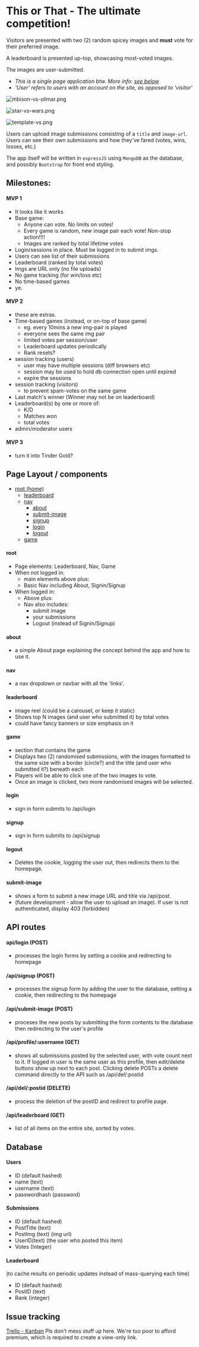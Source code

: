 # This or That - The ultimate competition!

Visitors are presented with two (2) random spicey images and **must** vote for their preferred image.

A leaderboard is presented up-top, showcasing most-voted images.

The images are user-submitted.

- *This is a single page application btw. More info: [see below](#root)*
- *'User' refers to users with an account on the site, as opposed to 'visitor'*

![mbison-vs-olimar.png](./mbison-vs-olimar.png)

![star-vs-wars.png](./star-vs-wars.png)

![template-vs.png](./template-vs.png)

Users can upload image submissions consisting of a `title` and `image-url`.
Users can see their own submissions and how they've fared (votes, wins, losses, etc.)

The app itself will be written in `expressJS` using `MongoDB` as the database, and possibly `Bootstrap` for front end styling.

## Milestones:

#### MVP 1

- It looks like it works
- Base game:
  - Anyone can vote. No limits on votes!
  - Every game is random, new image pair each vote! Non-stop action!!!!
  - Images are ranked by total lifetime votes
- Login/sessions in place. Must be logged in to submit imgs.
- Users can see list of their submissions
- Leaderboard (ranked by total votes)
- Imgs are URL only (no file uploads)
- No game tracking (for win/loss etc)
- No time-based games
- ye.

#### MVP 2

- these are extras.
- Time-based games (instead, or on-top of base game)
  - eg. every 10mins a new img-pair is played
  - everyone sees the same img pair
  - limited votes per session/user
  - Leaderboard updates periodically
  - Rank resets?
- session tracking (users)
  - user may have multiple sessions (diff browsers etc)
  - session may be used to hold db connection open until expired
  - expire the sessions
- session tracking (visitors)
  - to prevent spam-votes on the same game
- Last match's winner (Winner may not be on leaderboard)
- Leaderboard(s) by one or more of:
  - K/D
  - Matches won
  - total votes
- admin/moderator users

#### MVP 3

- turn it into Tinder Gold?

## Page Layout / components

- [root (home)](#root)
  - [leaderboard](#leaderboard)
  - [nav](#nav)
    - [about](#about)
    - [submit-image](#submit-image)
    - [signup](#signup)
    - [login](#login)
    - [logout](#logout)
  - [game](#game)

#### root

- Page elements: Leaderboard, Nav, Game
- When not logged in:
  - main elements above plus:
  - Basic Nav including About, Signin/Signup
- When logged in:
  - Above plus:
  - Nav also includes:
    - submit image
    - your submissions
    - Logout (instead of Signin/Signup)

#### about

- a simple About page explaining the concept behind the app and how to use it.
  
#### nav

- a nav dropdown or navbar with all the 'links'.
  
#### leaderboard

- image reel (could be a carousel, or keep it static)
- Shows top N images (and user who submitted it) by total votes
- could have fancy banners or size emphasis on it

#### game

- section that contains the game
- Displays two (2) randomised submissions, with the images formatted to the same size with a border (circle?) and the title (and user who submitted it?) beneath each
- Players will be able to click one of the two images to vote.
- Once an image is clicked, two more randomised images will be selected.

#### login

- sign in form submits to /api/login

#### signup

- sign in form submits to /api/signup
  
#### logout

- Deletes the cookie, logging the user out, then redirects them to the homepage.

#### submit-image

- shows a form to submit a new image URL and title via /api/post.
- (future development - allow the user to upload an image). If user is not authenticated, display 403 (forbidden)

## API routes

#### api/login (POST)

- processes the login forms by setting a cookie and redirecting to homepage

#### /api/signup (POST)

- processes the signup form by adding the user to the database, setting a cookie, then redirecting to the homepage

#### /api/submit-image (POST)

- proceses the new posts by submitting the form contents to the database then redirecting to the user's profile

#### /api/profile/:username (GET)

- shows all submissions posted by the selected user, with vote count next to it. If logged in user is the same user as this profile, then edit/delete buttons show up next to each post. Clicking delete POSTs a delete command directly to the API such as /api/del/:postid

#### /api/del/:postid (DELETE)

- process the deletion of the postID and redirect to profile page.

#### /api/leaderboard (GET)

- list of all items on the entire site, sorted by votes.

## Database

#### Users

- ID (default hashed)
- name (text)
- username (text)
- passwordhash (password)

#### Submissions

- ID (default hashed)
- PostTitle (text)
- PostImg (text) (img url)
- UserID(text) (the user who posted this item)
- Votes (Integer)
<!-- - GamesPlayed (integer) -->

#### Leaderboard

(to cache results on periodic updates instead of mass-querying each time)

- ID (default hashed)
- PostID (text)
- Rank (integer)

## Issue tracking

[Trello - Kanban](https://trello.com/invite/b/LJnpvFc9/ATTI94655a6936ba3dbafa865e6285a526050A15C2AF/this-or-that)
Pls don't mess stuff up here. We're too poor to afford premium, which is required to create a view-only link.

<!-- 

## Tools we need

- Express JS
- Mongo DB
- some other stuff
- render.com

## TODO

- set up express
- set up mongo
- connect to express
- set up a script for dummy db data for testing - a few posts etc.

## Future Enhancements

- track number of times submission is included in a vote. Can then display number of votes vs number of times included ie like a KD Ratio 
- profanity and lewd image filter

 -->

